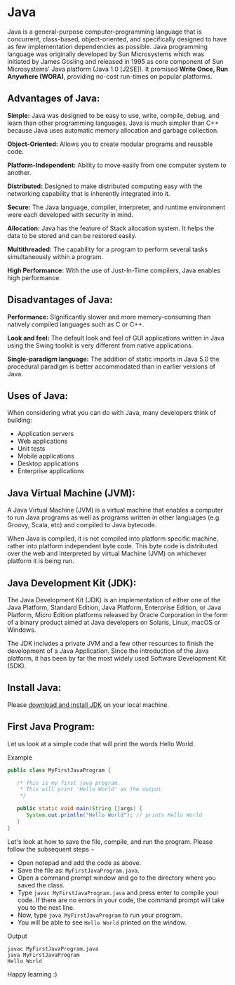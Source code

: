 # Java

Java is a general-purpose computer-programming language that is concurrent, class-based, object-oriented, and specifically designed to have as few implementation dependencies as possible. Java programming language was originally developed by Sun Microsystems which was initiated by James Gosling and released in 1995 as core component of Sun Microsystems' Java platform (Java 1.0 [J2SE]). It promised **Write Once, Run Anywhere (WORA)**, providing no-cost run-times on popular platforms.

## Advantages of Java:

**Simple:** Java was designed to be easy to use, write, compile, debug, and learn than other programming languages. Java is much simpler than C++ because Java uses automatic memory allocation and garbage collection.

**Object-Oriented:** Allows you to create modular programs and reusable code.

**Platform-Independent:** Ability to move easily from one computer system to another.

**Distributed:** Designed to make distributed computing easy with the networking capability that is inherently integrated into it.

**Secure:** The Java language, compiler, interpreter, and runtime environment were each developed with security in mind.

**Allocation:** Java has the feature of Stack allocation system. It helps the data to be stored and can be restored easily.

**Multithreaded:** The capability for a program to perform several tasks simultaneously within a program.

**High Performance:** With the use of Just-In-Time compilers, Java enables high performance.

## Disadvantages of Java:

**Performance:** SIgnificantly slower and more memory-consuming than natively compiled languages such as C or C++.

**Look and feel:** The default look and feel of GUI applications written in Java using the Swing toolkit is very different from native applications.

**Single-paradigm language:** The addition of static imports in Java 5.0 the procedural paradigm is better accommodated than in earlier versions of Java.

## Uses of Java:

When considering what you can do with Java, many developers think of building:

- Application servers
- Web applications
- Unit tests
- Mobile applications
- Desktop applications
- Enterprise applications

## Java Virtual Machine (JVM):

A Java Virtual Machine (JVM) is a virtual machine that enables a computer to run Java programs as well as programs written in other languages (e.g. Groovy, Scala, etc) and compiled to Java bytecode.

When Java is compiled, it is not compiled into platform specific machine, rather into platform independent byte code. This byte code is distributed over the web and interpreted by virtual Machine (JVM) on whichever platform it is being run.

## Java Development Kit (JDK):

The Java Development Kit (JDK) is an implementation of either one of the Java Platform, Standard Edition, Java Platform, Enterprise Edition, or Java Platform, Micro Edition platforms released by Oracle Corporation in the form of a binary product aimed at Java developers on Solaris, Linux, macOS or Windows.

The JDK includes a private JVM and a few other resources to finish the development of a Java Application. Since the introduction of the Java platform, it has been by far the most widely used Software Development Kit (SDK).


## Install Java:

Please <a href="https://www.oracle.com/technetwork/java/javase/downloads/jdk8-downloads-2133151.html">download and install JDK</a> on your local machine.

## First Java Program:

Let us look at a simple code that will print the words Hello World.

Example

```java
public class MyFirstJavaProgram {

   /* This is my first java program.
    * This will print 'Hello World' as the output
    */

   public static void main(String []args) {
      System.out.println("Hello World"); // prints Hello World
   }
}
```

Let's look at how to save the file, compile, and run the program. Please follow the subsequent steps −

- Open notepad and add the code as above.
- Save the file as: `MyFirstJavaProgram.java`.
- Open a command prompt window and go to the directory where you saved the class.
- Type `javac MyFirstJavaProgram.java` and press enter to compile your code. If there are no errors in your code, the command prompt will take you to the next line.
- Now, type `java MyFirstJavaProgram` to run your program.
- You will be able to see `Hello World` printed on the window.

Output

```
javac MyFirstJavaProgram.java
java MyFirstJavaProgram 
Hello World
```

Happy learning :)